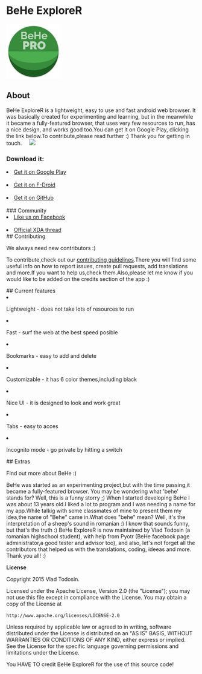 # BeHe ExploreR
<img src="https://github.com/VladThodo/behe-explorer/blob/master/app/src/main/res/mipmap-xxhdpi/ic_launcher.png"></img>
## About
BeHe ExploreR is a lightweight, easy to use and fast android web browser. It was basically created for experimenting and learning, but in the meanwhile it became a fully-featured browser, that uses very few resources to run, has a nice design, and works good too.You can get it on Google Play, clicking the link below.To contribute,please read further :) Thank you for getting in touch.  	&nbsp;	&nbsp;
<img src="https://travis-ci.org/VladThodo/behe-explorer.svg?branch=master"/>
### Download it:
<li><a href="https://play.google.com/store/apps/details?id=com.vlath.beheexplorerfree">Get it on Google Play</a></li>
<br>
<li><a href="https://f-droid.org/repository/browse/?fdid=com.vlath.beheexplorer">Get it on F-Droid</a></li>
<br>
<li><a href="https://github.com/VladThodo/behe-explorer/releases/tag/v2.0.1">Get it on GitHub</a></li>
<br>
### Community
<li><a href="https://www.facebook.com/TodoStudios/">Like us on Facebook</a></li>
<br>
<li><a href="https://forum.xda-developers.com/android/apps-games/app4-0-behe-explorer-internet-browser-t3313025">Official XDA thread</a></li>
## Contributing
  <p>We always need new contributors :)</p>
  <p>To contribute,check out our <a href="https://github.com/VladThodo/behe-explorer/blob/development/CONTRIBUTING.md">contributing guidelines</a>.There you will find some useful info on how to report issues, create pull requests, add translations and more.If you want to help us,check them.Also,please let me know if you would like to be added on the credits section of the app :)</p>
## Current features
  <li><p>Lightweight - does not take lots of resources to run</p></li>
  <li><p>Fast - surf the web at the best speed posible</p></li>
  <li><p>Bookmarks - easy to add and delete</p></li>
  <li><p>Customizable - it has  6 color themes,including black</p></li>
  <li><p>Nice UI - it is designed to look and work great</p></li>
  <li><p>Tabs - easy to acces</p></li>
  <li><p>Incognito mode - go private by hitting a switch</p></li>
## Extras
<p>Find out more about BeHe :) </p>
<p>BeHe was started as an experimenting project,but with the time passing,it became a fully-featured browser. You may be wondering what 'behe' stands for? Well, this is a funny storry ;) When I started developing BeHe I was about 13 years old.I liked a lot to program and I was needing a name for my app.While talkig with some classmates of mine to present them my idea,the name of "Behe" came in.What does "behe" mean? Well, it's the interpretation of a sheep's sound in romanian :) I know that sounds funny, but that's the truth :) BeHe ExploreR is now maintained by Vlad Todosin (a romanian highschool student), with help from Pyotr (BeHe facebook page administrator,a good tester and advisor too), and also, let's not forget all the contributors that helped us with the translations, coding, ideeas and more. Thank you all! :) </p>
<p><b>License</b><p>
<p>Copyright 2015 Vlad Todosin.</p>
Licensed under the Apache License, Version 2.0 (the "License");
you may not use this file except in compliance with the License.
You may obtain a copy of the License at

    http://www.apache.org/licenses/LICENSE-2.0


Unless required by applicable law or agreed to in writing, software
distributed under the License is distributed on an "AS IS" BASIS,
WITHOUT WARRANTIES OR CONDITIONS OF ANY KIND, either express or implied.
See the License for the specific language governing permissions and
limitations under the License.

You HAVE TO credit BeHe ExploreR for the use of this source code!
  
